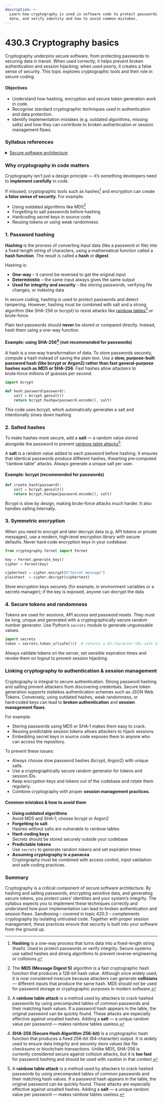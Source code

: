 ```yaml
---
description: >-
  Learn how cryptography is used in software code to protect passwords, secure
  data, and verify identity and how to avoid common mistakes.
---
```


# 430.3 Cryptography basics

Cryptography underpins secure software, from protecting passwords to securing data in transit. When used correctly, it helps prevent broken authentication and session hijacking; when used poorly, it creates a false sense of security. This topic explores cryptographic tools and their role in secure coding.

#### Objectives

* Understand how hashing, encryption and secure token generation work in code.
* Recognise standard cryptographic techniques used in authentication and data protection.
* Identify implementation mistakes (e.g. outdated algorithms, missing salts) and how they can contribute to broken authentication or session management flaws.

### Syllabus references

<details>

<summary><a href="https://curriculum.nsw.edu.au/learning-areas/tas/software-engineering-11-12-2022/content/year-12/fa039e749d">Secure software architecture</a></summary>

* Use and explain the contribution of cryptography and sandboxing to the ‘security by design’ approach in the development of software solutions
* Design, develop and implement secure code to minimise vulnerabilities in user action controls, including:\
  – broken authentication\
  – session management flaws

</details>

### Why cryptography in code matters

Cryptography isn't just a design principle — it’s something developers need to **implement carefully** in code.

If misused, cryptographic tools such as hashes[^1] and encryption can create **a false sense of security**. For example:

* Using outdated algorithms like MD5[^2]
* Forgetting to salt passwords before hashing
* Hardcoding secret keys in source code
* Reusing tokens or using weak randomness

### 1. Password hashing

**Hashing** is the process of converting input data (like a password or file) into a fixed-length string of characters, using a mathematical function called a **hash function**. The result is called a **hash** or **digest**.

Hashing is:

* **One-way** – it cannot be reversed to get the original input
* **Deterministic** – the same input always gives the same output
* **Used for integrity and security** – like storing passwords, verifying file changes, or indexing data

In secure coding, hashing is used to protect passwords and detect tampering. However, hashing must be combined with salt and a strong algorithm (like SHA-256 or bcrypt) to resist attacks like [rainbow tables](#user-content-fn-3)[^3] or brute-force.

Plain text passwords should **never** be stored or compared directly. Instead, hash them using a one-way function.

#### Example: using SHA-256[^4] (not recommended for passwords)

A hash is a one‑way transformation of data. To store passwords securely, compute a hash instead of saving the plain text. Use a **slow, purpose-built password hash (like bcrypt or Argon2) rather than fast general-purpose hashes such as MD5 or SHA-256**. Fast hashes allow attackers to brute‑force millions of guesses per second.

```python
import bcrypt

def hash_password(password):
    salt = bcrypt.gensalt()
    return bcrypt.hashpw(password.encode(), salt)
```

This code uses bcrypt, which automatically generates a salt and intentionally slows down hashing

### 2. Salted hashes

To make hashes more secure, add a **salt** — a random value stored alongside the password to prevent [rainbow table attacks](#user-content-fn-3)[^3].

A **salt** is a random value added to each password before hashing. It ensures that identical passwords produce different hashes, thwarting pre‑computed “rainbow table” attacks. Always generate a unique salt per user.

#### Example: bcrypt (recommended for passwords)

```python
def create_hash(password):
    salt = bcrypt.gensalt()
    return bcrypt.hashpw(password.encode(), salt)
```

Bcrypt is slow by design, making brute-force attacks much harder. It also handles salting internally.

### 3. Symmetric encryption

When you need to encrypt and later decrypt data (e.g. API tokens or private messages), use a modern, high‑level encryption library with secure defaults. Never hard‑code encryption keys in your codebase.

```python
from cryptography.fernet import Fernet

key = Fernet.generate_key()
cipher = Fernet(key)

ciphertext = cipher.encrypt(b"Secret message")
plaintext  = cipher.decrypt(ciphertext)
```

Store encryption keys securely (for example, in environment variables or a secrets manager); if the key is exposed, anyone can decrypt the data

### 4. Secure tokens and randomness

Tokens are used for sessions, API access and password resets. They must be long, unique and generated with a cryptographically secure random number generator. Use Python’s `secrets` module to generate unguessable values.

```python
import secrets
token = secrets.token_urlsafe(32)  # returns a 43-character URL-safe token
```

Always validate tokens on the server, set sensible expiration times and revoke them on logout to prevent session hijacking.

### Linking cryptography to authentication & session management

Cryptography is integral to secure authentication. Strong password hashing and salting prevent attackers from discovering credentials. Secure token generation supports stateless authentication schemes such as JSON Web Tokens. Conversely, using outdated hashes, weak randomness, or hard‑coded keys can lead to **broken authentication** and **session management flaws**.

For example:

* Storing passwords using MD5 or SHA‑1 makes them easy to crack.
* Reusing predictable session tokens allows attackers to hijack sessions.
* Embedding secret keys in source code exposes them to anyone who can access the repository.

To prevent these issues:

* Always choose slow password hashes (bcrypt, Argon2) with unique salts.
* Use a cryptographically secure random generator for tokens and session IDs.
* Keep encryption keys and tokens out of the codebase and rotate them regularly.
* Combine cryptography with proper **session management practices.**

#### Common mistakes & how to avoid them

* **Using outdated algorithms**\
  Avoid MD5 and SHA‑1; choose bcrypt or Argon2
* **Forgetting to salt**\
  Hashes without salts are vulnerable to rainbow tables
* **Hard‑coding keys**\
  Secrets should be stored securely outside your codebase
* **Predictable tokens**\
  Use `secrets` to generate random tokens and set expiration times
* **Assuming cryptography is a panacea**\
  Cryptography must be combined with access control, input validation and safe coding practices.

### Summary

Cryptography is a critical component of secure software architecture. By hashing and salting passwords, encrypting sensitive data, and generating secure tokens, you protect users’ identities and your system’s integrity. The syllabus expects you to implement these techniques correctly and understand how poor implementation can lead to broken authentication and session flaws. Sandboxing – covered in topic 420.3 – complements cryptography by isolating untrusted code. Together with proper session management, these practices ensure that security is built into your software from the ground up.

[^1]: **Hashing** is a one-way process that turns data into a fixed-length string (hash). Used to protect passwords or verify integrity. Secure systems use salted hashes and strong algorithms to prevent reverse-engineering or collisions.

[^2]: The **MD5 (Message Digest 5)** algorithm is a fast cryptographic hash function that produces a 128-bit hash value. Although once widely used, it is now considered insecure because attackers can generate **collisions** — different inputs that produce the same hash. MD5 should not be used for password storage or cryptographic purposes in modern software.

[^3]: A **rainbow table attack** is a method used by attackers to crack hashed passwords by using precomputed tables of common passwords and their matching hash values. If a password hash appears in the table, the original password can be quickly found. These attacks are especially effective against unsalted hashes. Adding a **salt** — a unique random value per password — makes rainbow tables useless.

[^4]: **SHA-256 (Secure Hash Algorithm 256-bit)** is a cryptographic hash function that produces a fixed 256-bit (64-character) output. It is widely used to ensure data integrity and securely store values like file checksums or blockchain transactions. Unlike MD5, SHA-256 is currently considered secure against collision attacks, but it is **too fast** for password hashing and should be used with caution in that context.
